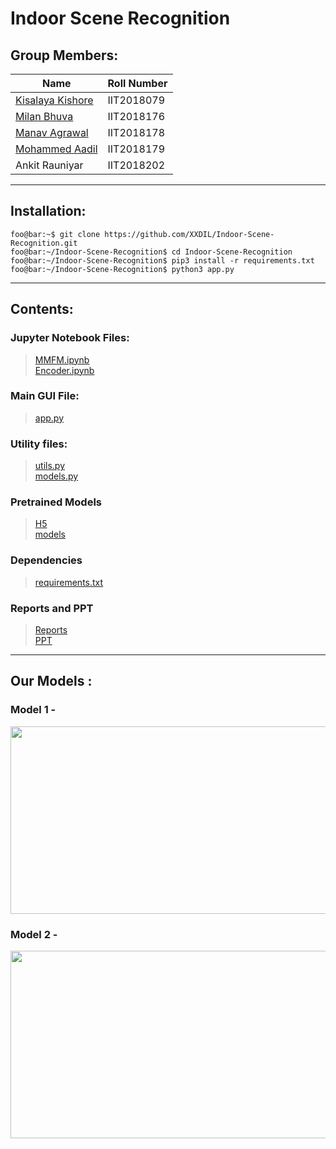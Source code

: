 # Indoor Scene Recognition

## Group Members:

| Name | Roll Number |
| - | - |
| [Kisalaya Kishore](https://github.com/kislayer) | IIT2018079 |
| [Milan Bhuva](https://github.com/MB557) | IIT2018176 |
| [Manav Agrawal](https://github.com/mka2011) | IIT2018178 |
| [Mohammed Aadil](https://github.com/XXDIL) | IIT2018179 |
| Ankit Rauniyar | IIT2018202 |

------

## Installation:

```console
foo@bar:~$ git clone https://github.com/XXDIL/Indoor-Scene-Recognition.git
foo@bar:~/Indoor-Scene-Recognition$ cd Indoor-Scene-Recognition
foo@bar:~/Indoor-Scene-Recognition$ pip3 install -r requirements.txt
foo@bar:~/Indoor-Scene-Recognition$ python3 app.py
```

------

## Contents:

### Jupyter Notebook Files:
> [MMFM.ipynb](https://github.com/XXDIL/Indoor-Scene-Recognition/blob/main/Final_MMFM.ipynb)<br/>
> [Encoder.ipynb](https://github.com/XXDIL/Indoor-Scene-Recognition/blob/main/Final_Encoder.ipynb)


### Main GUI File:
> [app.py](https://github.com/XXDIL/Indoor-Scene-Recognition/blob/main/app.py)

### Utility files:
> [utils.py](https://github.com/XXDIL/Indoor-Scene-Recognition/blob/main/utils.py)<br/>
> [models.py](https://github.com/XXDIL/Indoor-Scene-Recognition/blob/main/models.py)

### Pretrained Models
> [H5](https://github.com/XXDIL/Indoor-Scene-Recognition/blob/main/H5)<br/>
> [models](https://github.com/XXDIL/Indoor-Scene-Recognition/blob/main/models)

### Dependencies
> [requirements.txt](https://github.com/XXDIL/Indoor-Scene-Recognition/blob/main/requirements.txt)

### Reports and PPT
> [Reports](https://github.com/XXDIL/Indoor-Scene-Recognition/blob/main/Reports)<br/>
> [PPT](https://github.com/XXDIL/Indoor-Scene-Recognition/blob/main/MINI%20PPT%20C2_3%20-%202021.pdf)

------

## Our Models :

### Model 1 - 
<img src="https://user-images.githubusercontent.com/66634743/113685129-f99e4900-96d6-11eb-985b-e477cdc3074b.png" height=300 width=600>

### Model 2 -
<img src="https://user-images.githubusercontent.com/66634743/114007474-70237e00-9872-11eb-9505-5ddb848e9d01.png" height=300 width=600>


